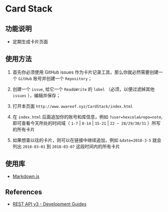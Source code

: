 # Card Stack

## 功能说明

- 定期生成卡片页面

## 使用方法

1. 首先你必须使用 GitHub issues 作为卡片记录工具，那么你就必然需要创建一个 `GitHub` 账号并创建一个 `Repository`；

2. 创建一个 `issue`, 给它一个 `Read&Write` 的 `label` （必须，以便过滤掉其他 `issues` ），编辑并保存；

3. 打开本页面 `http://www.awareof.xyz/CardStack/index.html`

4. 在 `index.html` 后面追加你的账号和库信息，例如 `?user=hexcola&repo=note`, 即可查看今天所处的时间域（ `1-7` | `8-14` | `15-21` | `22 ~ 28/29/30/31` ）所写的所有卡片

5. 如果想查以往的卡片，则可以在链接中继续追加，例如 `&date=2018-3-5` 就会列出 `2018-03-01` 到 `2018-03-07` 这段时间内的所有卡片

## 使用库

- [Markdown.js](https://github.com/evilstreak/markdown-js)

## References

- [REST API v3 - Development Guides](https://developer.github.com/v3/guides/)